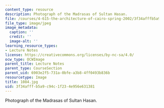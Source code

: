 ```yaml
---
content_type: resource
description: Photograph of the Madrasas of Sultan Hasan.
file: /courses/4-615-the-architecture-of-cairo-spring-2002/3f34afffb5a9c94c1f234e956e631381_1084.jpg
file_type: image/jpeg
image_metadata:
  caption: ''
  credit: ''
  image-alt: ''
learning_resource_types:
- Lecture Notes
license: https://creativecommons.org/licenses/by-nc-sa/4.0/
ocw_type: OCWImage
parent_title: Lecture Notes
parent_type: CourseSection
parent_uid: 6903e2f5-731a-0bfe-a3b8-4ff0493b836b
resourcetype: Image
title: 1084.jpg
uid: 3f34afff-b5a9-c94c-1f23-4e956e631381
---
```

Photograph of the Madrasas of Sultan Hasan.